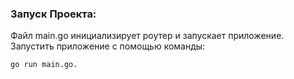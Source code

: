 ### Запуск Проекта:

Файл main.go инициализирует роутер и запускает приложение.
Запустить приложение с помощью команды:

```shell
go run main.go.
```
 
 
